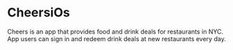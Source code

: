 # CheersiOs

Cheers is an app that provides food and drink deals for restaurants in NYC. App users can sign in and redeem drink deals at new restaurants every day.
